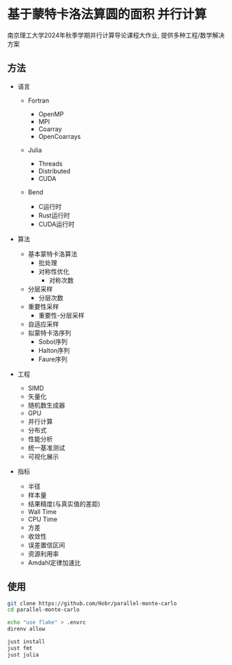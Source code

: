 # 基于蒙特卡洛法算圆的面积 并行计算

南京理工大学2024年秋季学期并行计算导论课程大作业, 提供多种工程/数学解决方案

## 方法

- 语言
  - Fortran
    - OpenMP
    - MPI
    - Coarray
    - OpenCoarrays

  - Julia
    - Threads
    - Distributed
    - CUDA

  - Bend
    - C运行时
    - Rust运行时
    - CUDA运行时

- 算法
  - 基本蒙特卡洛算法
    - 批处理
    - 对称性优化
      - 对称次数
  - 分层采样
    - 分层次数
  - 重要性采样
    - 重要性-分层采样
  - 自适应采样
  - 拟蒙特卡洛序列
    - Sobol序列
    - Halton序列
    - Faure序列

- 工程
  - SIMD
  - 矢量化
  - 随机数生成器
  - GPU
  - 并行计算
  - 分布式
  - 性能分析
  - 统一基准测试
  - 可视化展示

- 指标
  - 半径
  - 样本量
  - 结果精度(与真实值的差距)
  - Wall Time
  - CPU Time
  - 方差
  - 收敛性
  - 误差置信区间
  - 资源利用率
  - Amdahl定律加速比

## 使用

```bash
git clone https://github.com/Hobr/parallel-monte-carlo
cd parallel-monte-carlo

echo "use flake" > .envrc
direnv allow

just install
just fmt
just julia
```
